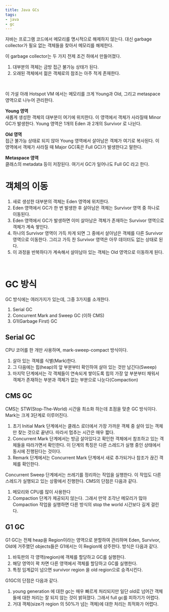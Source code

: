 ```yaml
---
title: Java GCs
tags:
- java
- gc
---
```


자바는 프로그램 코드에서 메모리를 명시적으로 해제하지 않는다. 대신 garbage collector가 필요 없는 객체들을 찾아서 메모리를 해제한다. <br />

이 garbage collector는 두 가지 전제 조건 하에서 만들어졌다.
<br />

1. 대부분의 객체는 금방 접근 불가능 상태가 된다.
2. 오래된 객체에서 젊은 객체로의 참조는 아주 적게 존재한다.
<br />

이 가설 아래 Hotspot VM 에서는 메모리를 크게 Young과 Old, 그리고 metaspace 영역으로 나누어 관리한다.
<br />

**Young 영역**<br />
새롭게 생성한 객체의 대부분이 여기에 위치한다. 이 영역에서 객체가 사라질때 Minor GC가 발생한다. Young 영역은 1개의 Eden 과 2개의 Survivor 로 나뉜다.

**Old 영역**<br />
접근 불가능 상태로 되지 않아 Young 영역에서 살아남은 객체가 여기로 복사된다. 이 영역에서 객체가 사라질 때 Major GC(혹은 Full GC)가 발생한다고 말한다.

**Metaspace 영역**<br />
클래스의 metadata 등이 저장된다. 여기서 GC가 일어나도 Full GC 라고 한다.
<br/>
# 객체의 이동
1. 새로 생성한 대부분의 객체는 Eden 영역에 위치한다.
2. Eden 영역에서 GC가 한 번 발생한 후 살아남은 객체는 Survivor 영역 중 하나로 이동된다.
3. Eden 영역에서 GC가 발생하면 이미 살아남은 객체가 존재하는 Survivor 영역으로 객체가 계속 쌓인다.
4. 하나의 Survivor 영역이 가득 차게 되면 그 중에서 살아남은 객체를 다른 Survivor 영역으로 이동한다. 그리고 가득 찬 Survivor 영역은 아무 데이터도 없는 상태로 된다.
5. 이 과정을 반복하다가 계속해서 살아남아 있는 객체는 Old 영역으로 이동하게 된다.
<br/>

# GC 방식
GC 방식에는 여러가지가 있는데, 그중 3가지를 소개한다.
<br />

1. Serial GC
2. Concurrent Mark and Sweep GC (이하 CMS)
3. G1(Garbage First) GC

## Serial GC
CPU 코어를 한 개만 사용하며, mark-sweep-compact 방식이다.
1. 살아 있는 객체를 식별(Mark)한다.
2. 그 다음에는 힙(heap)의 앞 부분부터 확인하여 살아 있는 것만 남긴다(Sweep)
3. 마지막 단계에서는 각 객체들이 연속되게 쌓이도록 힙의 가장 앞 부분부터 채워서 객체가 존재하는 부분과 객체가 없는 부분으로 나눈다(Compaction)


## CMS GC
CMS는 STW(Stop-The-World) 시간을 최소화 하는데 초점을 맞춘 GC 방식이다. Mark는 크게 3단계로 이루어진다.

1. 초기 Initial Mark 단계에서는 클래스 로더에서 가장 가까운 객체 중 살아 있는 객체만 찾는 것으로 끝낸다. 따라서 멈추는 시간은 매우 짧다.
2. Concurrent Mark 단계에서는 방금 살아있다고 확인한 객체에서 참조하고 있는 객체들을 따라가면서 확인한다. 이 단계의 특징은 다른 스레드가 실행 중인 상태에서 동시에 진행된다는 것이다.
3. Remark 단계에서는 Concurrent Mark 단계에서 새로 추가되거나 참조가 끊긴 객체를 확인한다.

Concurrent Sweep 단계에서는 쓰레기를 정리하는 작업을 실행한다. 이 작업도 다른 스레드가 실행되고 있는 상황에서 진행한다.
CMS의 단점은 다음과 같다.

1. 메모리와 CPU를 많이 사용한다
2. Compaction 단계가 제공되지 않는다. 그래서 만약 조각난 메모리가 많아 Compaction 작업을 실행하면 다른 방식의 stop the world 시간보다 길게 걸린다.


## G1 GC
G1 GC는 전체 heap을 Region이라는 영역으로 분할하여 관리하며 Eden, Survivor, Old에 거주했던 objects들은 G1에서는 이 Region에 상주한다. 
방식은 다음과 같다.

1. 바둑판의 각 영역(region)에 객체를 할당하고 GC를 실행한다.
2. 해당 영역이 꽉 차면 다른 영역에서 객체를 할당하고 GC를 실행한다.
3. 특정 임계값이 넘으면 survivor region 을 old region으로 승격시킨다.

G1GC의 단점은 다음과 같다.
1. young generation 에 대한 gc는 매우 빠르게 처리되지만 일단 old로 넘어간 객체들에 대한 처리는 잘 되지 않는 것이 밝혀졌다. 그래서 full gc를 피하기가 어렵다.
2. 거대 객체(size가 region 의 50%가 넘는 객체)에 대한 처리는 최적화가 어렵다.
